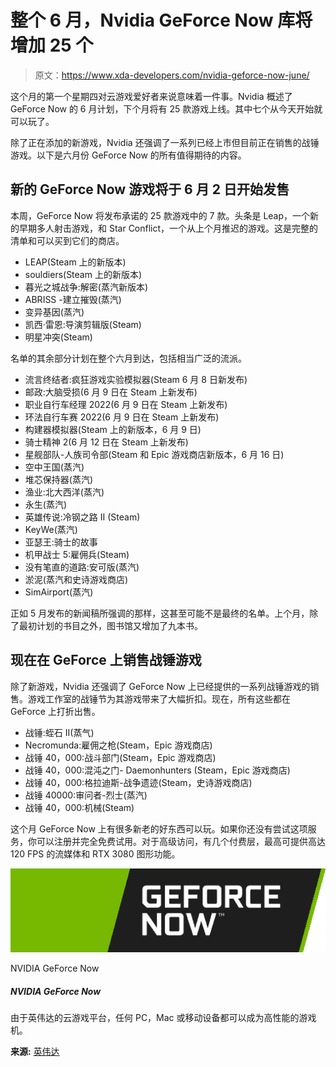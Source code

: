 # 整个 6 月，Nvidia GeForce Now 库将增加 25 个

> 原文：<https://www.xda-developers.com/nvidia-geforce-now-june/>

这个月的第一个星期四对云游戏爱好者来说意味着一件事。Nvidia 概述了 GeForce Now 的 6 月计划，下个月将有 25 款游戏上线。其中七个从今天开始就可以玩了。

除了正在添加的新游戏，Nvidia 还强调了一系列已经上市但目前正在销售的战锤游戏。以下是六月份 GeForce Now 的所有值得期待的内容。

## 新的 GeForce Now 游戏将于 6 月 2 日开始发售

本周，GeForce Now 将发布承诺的 25 款游戏中的 7 款。头条是 Leap，一个新的早期多人射击游戏，和 Star Conflict，一个从上个月推迟的游戏。这是完整的清单和可以买到它们的商店。

*   LEAP(Steam 上的新版本)
*   souldiers(Steam 上的新版本)
*   暮光之城战争:解密(蒸汽新版本)
*   ABRISS -建立摧毁(蒸汽)
*   变异基因(蒸汽)
*   凯西·雷恩:导演剪辑版(Steam)
*   明星冲突(Steam)

名单的其余部分计划在整个六月到达，包括相当广泛的流派。

*   流言终结者:疯狂游戏实验模拟器(Steam 6 月 8 日新发布)
*   邮政:大脑受损(6 月 9 日在 Steam 上新发布)
*   职业自行车经理 2022(6 月 9 日在 Steam 上新发布)
*   环法自行车赛 2022(6 月 9 日在 Steam 上新发布)
*   构建器模拟器(Steam 上的新版本，6 月 9 日)
*   骑士精神 2(6 月 12 日在 Steam 上新发布)
*   星舰部队-人族司令部(Steam 和 Epic 游戏商店新版本，6 月 16 日)
*   空中王国(蒸汽)
*   堆芯保持器(蒸汽)
*   渔业:北大西洋(蒸汽)
*   永生(蒸汽)
*   英雄传说:冷钢之路 II (Steam)
*   KeyWe(蒸汽)
*   亚瑟王:骑士的故事
*   机甲战士 5:雇佣兵(Steam)
*   没有笔直的道路:安可版(蒸汽)
*   淤泥(蒸汽和史诗游戏商店)
*   SimAirport(蒸汽)

正如 5 月发布的新闻稿所强调的那样，这甚至可能不是最终的名单。上个月，除了最初计划的书目之外，图书馆又增加了九本书。

## 现在在 GeForce 上销售战锤游戏

除了新游戏，Nvidia 还强调了 GeForce Now 上已经提供的一系列战锤游戏的销售。游戏工作室的战锤节为其游戏带来了大幅折扣。现在，所有这些都在 GeForce 上打折出售。

*   战锤:蛭石 II(蒸气)
*   Necromunda:雇佣之枪(Steam，Epic 游戏商店)
*   战锤 40，000:战斗部门(Steam，Epic 游戏商店)
*   战锤 40，000:混沌之门- Daemonhunters (Steam，Epic 游戏商店)
*   战锤 40，000:格拉迪斯-战争遗迹(Steam，史诗游戏商店)
*   战锤 40000:审问者-烈士(蒸汽)
*   战锤 40，000:机械(Steam)

这个月 GeForce Now 上有很多新老的好东西可以玩。如果你还没有尝试这项服务，你可以注册并完全免费试用。对于高级访问，有几个付费层，最高可提供高达 120 FPS 的流媒体和 RTX 3080 图形功能。

 <picture>![Any PC, Mac or mobile device can be a high-powered gaming machine thanks to NVIDIA's cloud gaming platform.](img/f08eb71acedc6c2ece884c7821b2df6c.png)</picture> 

NVIDIA GeForce Now

##### NVIDIA GeForce Now

由于英伟达的云游戏平台，任何 PC，Mac 或移动设备都可以成为高性能的游戏机。

**来源:** [英伟达](https://blogs.nvidia.com/blog/2022/06/02/geforce-now-thursday-june-2/)